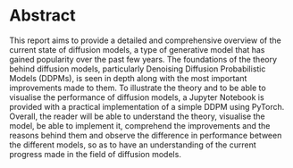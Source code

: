 # Abstract

This report aims to provide a detailed and comprehensive overview of the
current state of diffusion models, a type of generative model that has
gained popularity over the past few years.
The foundations of the theory behind diffusion models, particularly
Denoising Diffusion Probabilistic Models (DDPMs), is seen in depth along
with the most important improvements made to them.
To illustrate the theory and to be able to visualise the performance of
diffusion models, a Jupyter Notebook is provided with a practical
implementation of a simple DDPM using PyTorch. Overall, the reader will
be able to understand the theory, visualise the model, be able to
implement it, comprehend the improvements and the reasons behind them
and observe the difference in performance between the different models,
so as to have an understanding of the current progress made in the field
of diffusion models.